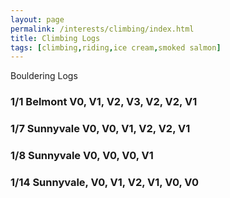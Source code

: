 ```yaml
---
layout: page
permalink: /interests/climbing/index.html
title: Climbing Logs
tags: [climbing,riding,ice cream,smoked salmon]
---
```


Bouldering Logs

### 1/1 Belmont V0, V1, V2, V3, V2, V2, V1
### 1/7 Sunnyvale V0, V0, V1, V2, V2, V1
### 1/8 Sunnyvale V0, V0, V0, V1
### 1/14 Sunnyvale, V0, V1, V2, V1, V0, V0
